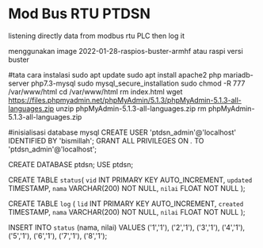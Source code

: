 # Mod Bus RTU PTDSN
listening directly data from modbus rtu PLC then log it

menggunakan image 2022-01-28-raspios-buster-armhf atau raspi versi buster

#tata cara instalasi
sudo apt update
sudo apt install apache2 php mariadb-server php7.3-mysql
sudo mysql_secure_installation
sudo chmod -R 777 /var/www/html
cd /var/www/html
rm index.html
wget https://files.phpmyadmin.net/phpMyAdmin/5.1.3/phpMyAdmin-5.1.3-all-languages.zip
unzip phpMyAdmin-5.1.3-all-languages.zip
rm phpMyAdmin-5.1.3-all-languages.zip

#inisialisasi database mysql
CREATE USER 'ptdsn_admin'@'localhost' IDENTIFIED BY 'bismillah';
GRANT ALL PRIVILEGES ON *.* TO 'ptdsn_admin'@'localhost';

CREATE DATABASE ptdsn;
USE ptdsn;

CREATE TABLE `status`(
    `vid` INT PRIMARY KEY AUTO_INCREMENT,
    `updated` TIMESTAMP,
    `nama` VARCHAR(200) NOT NULL,
    `nilai` FLOAT NOT NULL
);

CREATE TABLE `log` (
`lid` INT PRIMARY KEY AUTO_INCREMENT,
`created` TIMESTAMP,
`nama` VARCHAR(200) NOT NULL,
`nilai` FLOAT NOT NULL
);

INSERT INTO `status` (nama, nilai) VALUES 
('1','1'),
('2','1'),
('3','1'),
('4','1'),
('5','1'),
('6','1'),
('7','1'),
('8','1');
